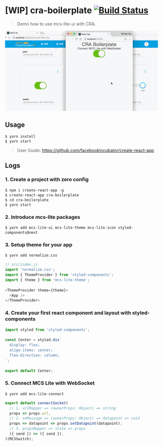# \[WIP\] cra-boilerplate [![Build Status](https://travis-ci.com/MCS-Lite/cra-boilerplate.svg?token=M5W8N3UE7Z9icpshis3W&branch=master)](https://travis-ci.com/MCS-Lite/cra-boilerplate)

> Demo how to use mcs-lite-ui with CRA.

![DEMO](./docs/demo.gif)

## Usage

```
$ yarn install
$ yarn start
```

> User Guide: https://github.com/facebookincubator/create-react-app

## Logs

### 1. Create a project with zero config

```
$ npm i create-react-app -g
$ create-react-app cra-boilerplate
$ cd cra-boilerplate
$ yarn start
```

### 2. Introduce mcs-lite packages

```
$ yarn add mcs-lite-ui mcs-lite-theme mcs-lite-icon styled-components@next
```

### 3. Setup theme for your app

```
$ yarn add normalize.css
```

```js
// src/index.js
import 'normalize.css';
import { ThemeProvider } from 'styled-components';
import { theme } from 'mcs-lite-theme';

<ThemeProvider theme={theme}>
  <App />
</ThemeProvider>
```

### 4. Create your first react component and layout with styled-components

```js
import styled from 'styled-components';

const Center = styled.div`
  display: flex;
  align-items: center;
  flex-direction: column;
`;

export default Center;
```

### 5. Connect MCS Lite with WebSocket

```
$ yarn add mcs-lite-connect
```

```js
export default connectSocket(
  // 1. urlMapper => (ownerProps: Object) => string
  props => props.url,
  // 2. onMessage => (ownerProps: Object) => datapoint => void
  props => datapoint => props.setDatapoint(datapoint),
  // 3. propsMapper => state => props
  ({ send }) => ({ send }),
)(MCSSwitch);
```
